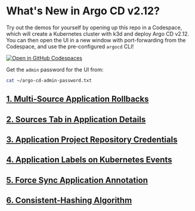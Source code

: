 # What's New in Argo CD v2.12?

Try out the demos for yourself by opening up this repo in a Codespace, which will create a Kubernetes cluster with k3d and deploy Argo CD v2.12. You can then open the UI in a new window with port-forwarding from the Codespace, and use the pre-configured `argocd` CLI!

[![Open in GitHub Codespaces](https://github.com/codespaces/badge.svg)](https://codespaces.new/morey-tech/argocd-v2.12-examples)

Get the `admin` password for the UI from:

```bash
cat ~/argo-cd-admin-password.txt
```

## [1. Multi-Source Application Rollbacks](features/1-multi-source-rollbacks/README.md)

## [2. Sources Tab in Application Details](features/2-sources-tab/README.md)

## [3. Application Project Repository Credentials](features/3-app-project-repo-creds/README.md)

## [4. Application Labels on Kubernetes Events](features/4-app-labels-k8s-events/README.md)

## [5. Force Sync Application Annotation](features/5-force-sync-annotation/README.md)

## [6. Consistent-Hashing Algorithm](features/6-consistent-hashing-algorithm/README.md)
